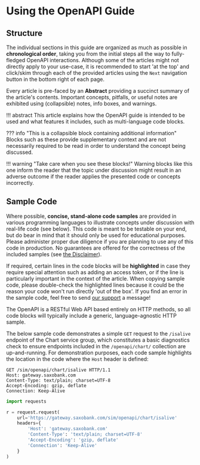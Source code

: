 # Using the OpenAPI Guide

## Structure

The individual sections in this guide are organized as much as possible in **chronological order**, taking you from the initial steps all the way to fully-fledged OpenAPI interactions. Although some of the articles might not directly apply to your use-case, it is recommended to start 'at the top' and click/skim through each of the provided articles using the `Next` navigation button in the bottom right of each page.

Every article is pre-faced by an **Abstract** providing a succinct summary of the article's contents. Important concepts, pitfalls, or useful notes are exhibited using (collapsible) notes, info boxes, and warnings.

!!! abstract
    This article explains how the OpenAPI guide is intended to be used and what features it includes, such as multi-language code blocks.

??? info "This is a collapsible block containing additional information"
    Blocks such as these provide supplementary context and are not necessarily required to be read in order to understand the concept being discussed.

!!! warning "Take care when you see these blocks!"
    Warning blocks like this one inform the reader that the topic under discussion might result in an adverse outcome if the reader applies the presented code or concepts incorrectly.

## Sample Code

Where possible, **concise, stand-alone code samples** are provided in various programming languages to illustrate concepts under discussion with real-life code (see below). This code is meant to be testable on your end, but do bear in mind that it should only be used for educational purposes. Please administer proper due diligence if you are planning to use any of this code in production. No guarantees are offered for the correctness of the included samples (see [the Disclaimer](disclaimer.md)).

If required, certain lines in the code blocks will be **highlighted** in case they require special attention such as adding an access token, or if the line is particularly important in the context of the article. When copying sample code, please double-check the highlighted lines because it could be the reason your code won't run directly 'out of the box'. If you find an error in the sample code, feel free to send [our support](support.md) a message!

The OpenAPI is a RESTful Web API based entirely on HTTP methods, so all code blocks will typically include a generic, language-agnostic HTTP sample.

The below sample code demonstrates a simple `GET` request to the `/isalive` endpoint of the Chart service group, which constitutes a basic diagnostics check to ensure endpoints included in the `/openapi/chart/` collection are up-and-running. For demonstration purposes, each code sample highlights the location in the code where the `Host` header is defined:

```HTTP tab="HTTP" hl_lines="2"
GET /sim/openapi/chart/isalive HTTP/1.1
Host: gateway.saxobank.com
Content-Type: text/plain; charset=UTF-8
Accept-Encoding: gzip, deflate
Connection: Keep-Alive
```

```Python tab="Python" hl_lines="6"
import requests

r = request.request(
    url='https://gateway.saxobank.com/sim/openapi/chart/isalive'
    headers={
        'Host': 'gateway.saxobank.com'
        'Content-Type': 'text/plain; charset=UTF-8'
        'Accept-Encoding': 'gzip, deflate'
        'Connection': 'Keep-Alive'
    }
)
```
